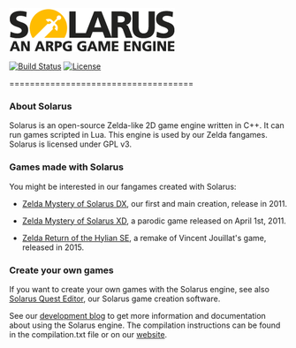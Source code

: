 ![Solarus logo](/images/solarus_logo.png)

[![Build Status](https://travis-ci.org/christopho/solarus.svg?branch=master)](https://travis-ci.org/christopho/solarus)
[![License](https://img.shields.io/badge/license-GPLv3-blue.svg)](https://www.gnu.org/copyleft/gpl.html)

====================================

### About Solarus

Solarus is an open-source Zelda-like 2D game engine written in C++.
It can run games scripted in Lua.
This engine is used by our Zelda fangames.
Solarus is licensed under GPL v3.


### Games made with Solarus

You might be interested in our fangames created with Solarus:

* [Zelda Mystery of Solarus DX](https://github.com/christopho/zsdx), our first and main creation, release in 2011.

* [Zelda Mystery of Solarus XD](https://github.com/christopho/zsxd), a parodic game released on April 1st, 2011.

* [Zelda Return of the Hylian SE](https://github.com/christopho/zelda_roth_se), a remake of Vincent Jouillat's game, released in 2015.


### Create your own games

If you want to create your own games with the Solarus engine, see also
[Solarus Quest Editor](https://github.com/christopho/solarus-quest-editor), our Solarus game creation software.

See our [development blog](http://www.solarus-games.org) to get more
information and documentation about using the Solarus engine.
The compilation instructions can be found
in the compilation.txt file or on our [website](http://www.solarus-games.org/source-code/compilation-instructions).

